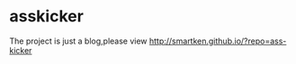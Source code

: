 asskicker
=======
The project is just a blog,please view http://smartken.github.io/?repo=ass-kicker
